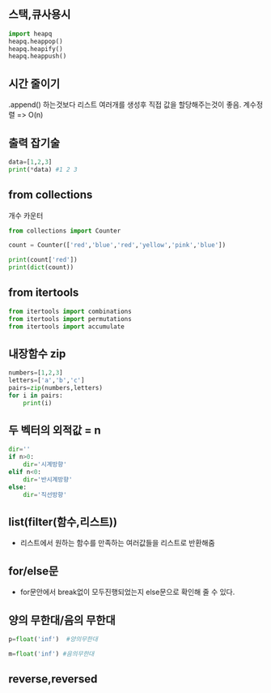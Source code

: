 ## 스택,큐사용시

```py
import heapq
heapq.heappop()
heapq.heapify()
heapq.heappush()
```

## 시간 줄이기

.append() 하는것보다 리스트 여러개를 생성후 직접 값을 할당해주는것이 좋음.
계수정렬 => O(n)

## 출력 잡기술

```py
data=[1,2,3]
print(*data) #1 2 3
```

## from collections

개수 카운터

```py
from collections import Counter

count = Counter(['red','blue','red','yellow','pink','blue'])

print(count['red'])
print(dict(count))

```

## from itertools

```py
from itertools import combinations
from itertools import permutations
from itertools import accumulate
```

## 내장함수 zip

```py
numbers=[1,2,3]
letters=['a','b','c']
pairs=zip(numbers,letters)
for i in pairs:
    print(i)
```

## 두 벡터의 외적값 = n

```py
dir=''
if n>0:
    dir='시계방향'
elif n<0:
    dir='반시계방향'
else:
    dir='직선방향'
```

## list(filter(함수,리스트))

- 리스트에서 원하는 함수를 만족하는 여러값들을 리스트로 반환해줌

## for/else문

- for문안에서 break없이 모두진행되었는지 else문으로 확인해 줄 수 있다.

## 양의 무한대/음의 무한대

```py
p=float('inf')  #양의무한대

m=float('inf') #음의무한대
```

## reverse,reversed
